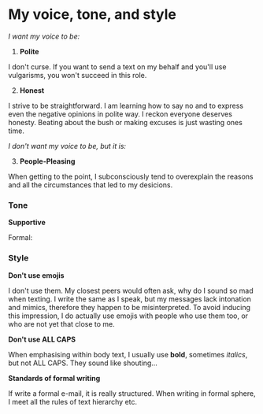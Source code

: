 # My voice, tone, and style 

*I want my voice to be:*

1. **Polite**

  I don't curse. If you want to send a text on my behalf and you'll use vulgarisms, you won't succeed in this role.

2. **Honest**
  
  I strive to be straightforward. I am learning how to say no and to express even the negative opinions in polite way. I reckon everyone deserves honesty. Beating about the bush or making excuses is just wasting ones time.

*I don't want my voice to be, but it is:*

3. **People-Pleasing**

When getting to the point, I subconsciously tend to overexplain the reasons and all the circumstances that led to my desicions. 

  <!-- The other side of my honesty is that I sometimes don't know the border line...I sometimes don't know how to serve the information in appropriate way -->

### Tone

**Supportive**



Formal: 

### Style

**Don't use emojis**

I don't use them. My closest peers would often ask, why do I sound so mad when texting. I write the same as I speak, but my messages lack intonation and mimics, therefore they happen to be misinterpreted. To avoid inducing this impression, I do actually use emojis with people who use them too, or who are not yet that close to me.

**Don't use ALL CAPS**

When emphasising within body text, I usually use **bold**, sometimes *italics*, but not ALL CAPS. They sound like shouting...

**Standards of formal writing**

If write a formal e-mail, it is really structured. When writing in formal sphere, I meet all the rules of text hierarchy etc.

